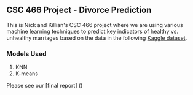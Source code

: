## CSC 466 Project - Divorce Prediction
This is Nick and Killian's CSC 466 project where we are using various machine learning techniques to predict key indicators of healthy vs. unhealthy marriages based on the data in the following [Kaggle dataset](https://www.kaggle.com/datasets/andrewmvd/divorce-prediction?resource=download).

### Models Used
1. KNN
2. K-means


Please see our [final report] ()